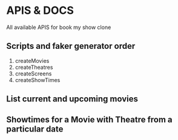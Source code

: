 # APIS & DOCS
All available APIS for book my show clone 

## Scripts and faker generator order
1. createMovies
2. createTheatres
3. createScreens
4. createShowTimes

## List current and upcoming movies


## Showtimes for a Movie with Theatre from a particular date


